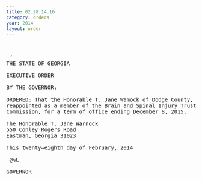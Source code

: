 ```yaml
---
title: 02.28.14.16
category: orders
year: 2014
layout: order
---
```


<pre> 

 ’ 
THE STATE OF GEORGIA

EXECUTIVE ORDER

BY THE GOVERNOR:

ORDERED: That the Honorable T. Jane Wamock of Dodge County, Georgia, is
reappointed as a member of the Brain and Spinal Injury Trust Fund
Commission, for a term of office ending December 8, 2015.

The Honorable T. Jane Warnock
550 Conley Rogers Road
Eastman, Georgia 31023

This twenty—eighth day of February, 2014

 @%L

GOVERNOR

</pre>
